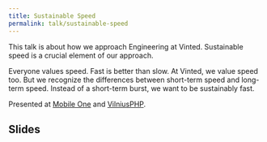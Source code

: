 ```yaml
---
title: Sustainable Speed
permalink: talk/sustainable-speed
---
```


This talk is about how we approach Engineering at Vinted. Sustainable speed is a crucial element of our approach.

Everyone values speed. Fast is better than slow. At Vinted, we value speed too. But we recognize the differences between short-term speed and long-term speed. Instead of a short-term burst, we want to be sustainably fast.

Presented at [Mobile One](//www.mobile.one) and [VilniusPHP](//vilniusphp.lt).

## Slides

<script class="speakerdeck-embed" data-id="fde1ec4825014950a0c47e91d47b9d42" data-ratio="1.77777777777778" src="//speakerdeck.com/assets/embed.js"></script>
